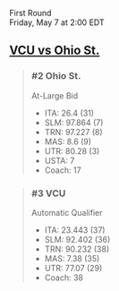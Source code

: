 First Round  
Friday, May 7 at 2:00 EDT
## [VCU vs Ohio St.](https://www.ncaa.com/game/5833396) 

> ### #2 Ohio St.  
> At-Large Bid  
> - ITA: 26.4 (31)  
> - SLM: 97.864 (7)  
> - TRN: 97.227 (8)  
> - MAS: 8.6 (9)  
> - UTR: 80.28 (3)  
> - USTA: 7  
> - Coach: 17  

> ### #3 VCU  
> Automatic Qualifier  
> - ITA: 23.443 (37)  
> - SLM: 92.402 (36)  
> - TRN: 90.232 (38)  
> - MAS: 7.38 (35)  
> - UTR: 77.07 (29)  
> - Coach: 38  